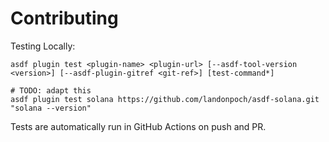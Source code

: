 # Contributing

Testing Locally:

```shell
asdf plugin test <plugin-name> <plugin-url> [--asdf-tool-version <version>] [--asdf-plugin-gitref <git-ref>] [test-command*]

# TODO: adapt this
asdf plugin test solana https://github.com/landonpoch/asdf-solana.git "solana --version"
```

Tests are automatically run in GitHub Actions on push and PR.
